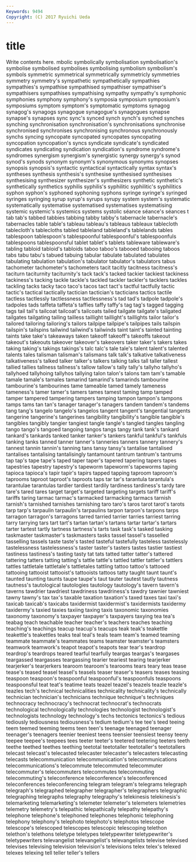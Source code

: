 ```yaml
---
Keywords: 9494 
Copyright: (C) 2017 Ryuichi Ueda
---
```


# title

Write contents here.
mbolic symbolically
symbolisation symbolisation's symbolise symbolised symbolises symbolising symbolism symbolism's symbols symmetric
symmetrical symmetrically symmetricly symmetries symmetry symmetry's sympathetic sympathetically sympathies sympathies's
sympathise sympathised sympathiser sympathiser's sympathisers sympathises sympathising sympathy sympathy's symphonic
symphonies symphony symphony's symposia symposium symposium's symposiums symptom symptom's symptomatic
symptoms synagog synagog's synagogs synagogue synagogue's synagogues synapse synapse's synapses
sync sync's synced synch synch's synched synches synching synchronisation synchronisation's
synchronisations synchronise synchronised synchronises synchronising synchronous synchronously synchs syncing syncopate
syncopated syncopates syncopating syncopation syncopation's syncs syndicate syndicate's syndicated syndicates
syndicating syndication syndication's syndrome syndrome's syndromes synergism synergism's synergistic synergy
synergy's synod synod's synods synonym synonym's synonymous synonyms synopses synopsis
synopsis's syntactic syntactical syntactically syntax syntax's syntheses synthesis synthesis's synthesise
synthesised synthesises synthesising synthesizer synthesizer's synthesizers synthetic synthetic's synthetically synthetics
syphilis syphilis's syphilitic syphilitic's syphilitics syphon syphon's syphoned syphoning syphons
syringe syringe's syringed syringes syringing syrup syrup's syrups syrupy system
system's systematic systematically systematise systematised systematises systematising systemic systemic's systemics
systems systolic séance séance's séances t tab tab's tabbed tabbies
tabbing tabby tabby's tabernacle tabernacle's tabernacles table table's tableau tableau's
tableaus tableaux tablecloth tablecloth's tablecloths tabled tableland tableland's tablelands tables
tablespoon tablespoon's tablespoonful tablespoonful's tablespoonfuls tablespoons tablespoonsful tablet tablet's tablets
tableware tableware's tabling tabloid tabloid's tabloids taboo taboo's tabooed tabooing
taboos tabs tabu tabu's tabued tabuing tabular tabulate tabulated tabulates
tabulating tabulation tabulation's tabulator tabulator's tabulators tabus tachometer tachometer's tachometers
tacit tacitly tacitness tacitness's taciturn taciturnity taciturnity's tack tack's tacked
tackier tackiest tackiness tackiness's tacking tackle tackle's tackled tackler tackler's
tacklers tackles tackling tacks tacky taco taco's tacos tact tact's
tactful tactfully tactic tactic's tactical tactically tactician tactician's tacticians tactics
tactile tactless tactlessly tactlessness tactlessness's tad tad's tadpole tadpole's tadpoles
tads taffeta taffeta's taffies taffy taffy's tag tag's tagged tagging
tags tail tail's tailcoat tailcoat's tailcoats tailed tailgate tailgate's tailgated
tailgates tailgating tailing tailless taillight taillight's taillights tailor tailor's tailored
tailoring tailoring's tailors tailpipe tailpipe's tailpipes tails tailspin tailspin's tailspins
tailwind tailwind's tailwinds taint taint's tainted tainting taints take take's
takeaways taken takeoff takeoff's takeoffs takeout takeout's takeouts takeover takeover's
takeovers taker taker's takers takes taking taking's takings takings's talc
talc's tale tale's talent talent's talented talents tales talisman talisman's
talismans talk talk's talkative talkativeness talkativeness's talked talker talker's talkers
talking talks tall taller tallest tallied tallies tallness tallness's tallow
tallow's tally tally's tallyho tallyho's tallyhoed tallyhoing tallyhos tallying talon
talon's talons tam tam's tamable tamale tamale's tamales tamarind tamarind's
tamarinds tambourine tambourine's tambourines tame tameable tamed tamely tameness tameness's
tamer tamer's tamers tames tamest taming tamp tamped tamper tampered
tampering tampers tamping tampon tampon's tampons tamps tams tan tan's
tanager tanager's tanagers tandem tandem's tandems tang tang's tangelo tangelo's
tangelos tangent tangent's tangential tangents tangerine tangerine's tangerines tangibility tangibility's
tangible tangible's tangibles tangibly tangier tangiest tangle tangle's tangled tangles
tangling tango tango's tangoed tangoing tangos tangs tangy tank tank's
tankard tankard's tankards tanked tanker tanker's tankers tankful tankful's tankfuls
tanking tanks tanned tanner tanner's tanneries tanners tannery tannery's tannest
tannin tannin's tanning tans tansy tansy's tantalise tantalised tantalises tantalising
tantalisingly tantamount tantrum tantrum's tantrums tap tap's tape tape's taped
taper taper's tapered tapering tapers tapes tapestries tapestry tapestry's tapeworm
tapeworm's tapeworms taping tapioca tapioca's tapir tapir's tapirs tapped tapping
taproom taproom's taprooms taproot taproot's taproots taps tar tar's tarantula
tarantula's tarantulae tarantulas tardier tardiest tardily tardiness tardiness's tardy tare
tare's tared tares target target's targeted targeting targets tariff tariff's
tariffs taring tarmac tarmac's tarmacked tarmacking tarmacs tarnish tarnish's tarnished
tarnishes tarnishing taro taro's taros tarot tarot's tarots tarp tarp's
tarpaulin tarpaulin's tarpaulins tarpon tarpon's tarpons tarps tarragon tarragon's tarragons
tarred tarried tarrier tarries tarriest tarring tarry tarrying tars tart
tart's tartan tartan's tartans tartar tartar's tartars tarter tartest tartly
tartness tartness's tarts task task's tasked tasking taskmaster taskmaster's taskmasters
tasks tassel tassel's tasselled tasselling tassels taste taste's tasted tasteful
tastefully tasteless tastelessly tastelessness tastelessness's taster taster's tasters tastes tastier
tastiest tastiness tastiness's tasting tasty tat tats tatted tatter tatter's
tattered tattering tatters tatting tatting's tattle tattle's tattled tattler tattler's
tattlers tattles tattletale tattletale's tattletales tattling tattoo tattoo's tattooed tattooing
tattooist tattooist's tattooists tattoos tatty taught taunt taunt's taunted taunting
taunts taupe taupe's taut tauter tautest tautly tautness tautness's tautological
tautologies tautology tautology's tavern tavern's taverns tawdrier tawdriest tawdriness tawdriness's
tawdry tawnier tawniest tawny tawny's tax tax's taxable taxation taxation's
taxed taxes taxi taxi's taxicab taxicab's taxicabs taxidermist taxidermist's taxidermists
taxidermy taxidermy's taxied taxies taxiing taxing taxis taxonomic taxonomies taxonomy
taxonomy's taxpayer taxpayer's taxpayers taxying tea tea's teabag teach teachable
teacher teacher's teachers teaches teaching teaching's teachings teacup teacup's teacups
teak teak's teakettle teakettle's teakettles teaks teal teal's teals team
team's teamed teaming teammate teammate's teammates teams teamster teamster's teamsters
teamwork teamwork's teapot teapot's teapots tear tear's teardrop teardrop's teardrops
teared tearful tearfully teargas teargas's teargases teargassed teargasses teargassing tearier
teariest tearing tearjerker tearjerker's tearjerkers tearoom tearoom's tearooms tears teary
teas tease tease's teased teasel teasel's teasels teaser teaser's teasers
teases teasing teaspoon teaspoon's teaspoonful teaspoonful's teaspoonfuls teaspoons teaspoonsful teat
teat's teatime teats teazel teazel's teazels teazle teazle's teazles tech's
technical technicalities technicality technicality's technically technician technician's technicians technique technique's
techniques technocracy technocracy's technocrat technocrat's technocrats technological technologically technologies technologist
technologist's technologists technology technology's techs tectonics tectonics's tedious tediously tediousness
tediousness's tedium tedium's tee tee's teed teeing teem teemed teeming
teems teen teen's teenage teenaged teenager teenager's teenagers teenier teeniest
teens teensier teensiest teensy teeny teepee teepee's teepees tees teeter
teeter's teetered teetering teeters teeth teethe teethed teethes teething teetotal
teetotaller teetotaller's teetotallers telecast telecast's telecasted telecaster telecaster's telecasters telecasting
telecasts telecommunication telecommunication's telecommunications telecommunications's telecommute telecommuted telecommuter telecommuter's telecommuters
telecommutes telecommuting telecommuting's teleconference teleconference's teleconferenced teleconferences teleconferencing telegram telegram's
telegrams telegraph telegraph's telegraphed telegrapher telegrapher's telegraphers telegraphic telegraphing telegraphs
telegraphy telegraphy's telekinesis telekinesis's telemarketing telemarketing's telemeter telemeter's telemeters telemetries
telemetry telemetry's telepathic telepathically telepathy telepathy's telephone telephone's telephoned telephones
telephonic telephoning telephony telephony's telephoto telephoto's telephotos telescope telescope's telescoped
telescopes telescopic telescoping telethon telethon's telethons teletype teletypes teletypewriter teletypewriter's
teletypewriters televangelist televangelist's televangelists televise televised televises televising television television's
televisions telex telex's telexed telexes telexing tell teller teller's tellers
